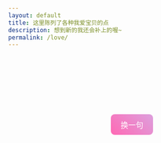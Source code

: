 ```yaml
---
layout: default
title: 这里陈列了各种我爱宝贝的点
description: 想到新的我还会补上的喔~
permalink: /love/
---
```


<style>
.love-note {
  width: 100%;
  border: none;
  background: none;
  resize: none;
  padding: 0;
  margin-bottom: 1.5em;
  font-size: 1.4em;
  line-height: 1.8;
  text-align: left;
  text-indent: 2em;
  font-family: "Segoe UI", "Comic Sans MS", cursive;
  
  /* 渐变文字 */
  background: linear-gradient(to right, #ff69b4, #dda0dd);
  -webkit-background-clip: text;
  -webkit-text-fill-color: transparent;
  
  /* 动画过渡 */
  transition: opacity 0.5s ease;
}
button {
  display: block;
  margin: 20px auto;
  padding: 10px 20px;
  font-size: 1.1em;
  border: none;
  border-radius: 8px;
  background: linear-gradient(45deg, #ff69b4, #dda0dd);
  color: white;
  cursor: pointer;
  transition: background 0.3s ease;
}
button:hover {
  background: linear-gradient(45deg, #dda0dd, #ff69b4);
}
</style>

<textarea id="loveText" class="love-note" readonly></textarea>
<button onclick="nextLoveNote()">换一句</button>

<script>
const loveNotes = [
  "我爱宝贝的眼睛，哭或笑的时候总是闪着惹人怜爱的光芒。",
  "我爱宝贝的嘴唇，软软的甜甜的像一块让人垂涎欲滴的软糖。",
  "我爱宝贝的睫毛，当我用脸蹭宝贝时，宝贝轻轻开合眼眸用睫毛挠我的脸。",
  "我爱宝贝的头发，永远带着一股令我安心的香气。",
  "我爱宝贝的脸颊，滑滑嫩嫩软软弹弹，我恨不得多长几张嘴来亲它。",
  "我爱宝贝的脖颈和锁骨，每次看到宝贝我都忍不住凑过去探索它们。",
  "我爱宝贝的舌尖，带着温润的液体和湿热的气息，我的心也被它给缠住了。",
  "我爱宝贝的手，纤纤如细枝，温润如良玉，摩挲宝贝的手掌心我希望能传递出我心中的爱意。",
  "我爱宝贝的指尖，它们从我的脸庞滑向我的胸膛时，我能感受到宝贝缠缠绵绵的爱。",
  "我爱宝贝的肌肤，当我抚摸它时，总有一阵凉丝丝的清爽，但我更希望能给它带来温暖。",
  "我爱宝贝的脊背，我用手抚摸时，宝贝便像受惊的猫一般扭动（好可爱(*╹▽╹*)）。",
  "我爱宝贝的腰肢，当我用手环抱着它，我感觉世界都在我的怀抱中。",
  "我爱宝贝的眼神，当它看向我时，投射出缠绵的依恋与爱欲，让我深深陷于其中。",
  "我爱宝贝的笑，明媚又温和，像寒冬时节投向文德楼的阳光，给我带来阵阵暖意。",
  "我爱宝贝的眼泪，当我第一次拭去宝贝眼角滑落的泪滴的那一刻，也代表我准备好接受宝贝所有的柔软。",
  "我爱宝贝的声音，有时坚毅，有时柔弱，将我的心来回拉扯，我为它魂不守舍。",
  "我爱宝贝的吻，多么美妙，我们释放着情感，一句话也不需要说，就静静地连接在一起，交换爱彼此的心。",
  "我爱宝贝的耳朵，当我凑近时，好似触碰了什么开关，宝贝整个人都变得酥软起来，勾着我继续探索宝贝。",
  "我爱宝贝的吻痕，在我身上留下了深深浅浅的痕迹，标榜宝贝的绝对权威，昭告所有其他人，我的身体和心灵都所属于宝贝",
  "我爱宝贝的舌尖，带着温润的液体和湿热的气息，我的心也被它给缠住了",
  "我爱宝贝的舌尖，带着温润的液体和湿热的气息，我的心也被它给缠住了",
  "我爱宝贝的舌尖，带着温润的液体和湿热的气息，我的心也被它给缠住了",
  "我爱宝贝的舌尖，带着温润的液体和湿热的气息，我的心也被它给缠住了",
  "我爱宝贝的舌尖，带着温润的液体和湿热的气息，我的心也被它给缠住了",
  "我爱宝贝的舌尖，带着温润的液体和湿热的气息，我的心也被它给缠住了",
  "我爱宝贝的舌尖，带着温润的液体和湿热的气息，我的心也被它给缠住了",
  "我爱宝贝的舌尖，带着温润的液体和湿热的气息，我的心也被它给缠住了",
  "我爱宝贝的舌尖，带着温润的液体和湿热的气息，我的心也被它给缠住了",
  "我爱宝贝的舌尖，带着温润的液体和湿热的气息，我的心也被它给缠住了",
  "我爱宝贝的舌尖，带着温润的液体和湿热的气息，我的心也被它给缠住了",
  "我爱宝贝的舌尖，带着温润的液体和湿热的气息，我的心也被它给缠住了",
  "我爱宝贝的舌尖，带着温润的液体和湿热的气息，我的心也被它给缠住了",
  "我爱宝贝的舌尖，带着温润的液体和湿热的气息，我的心也被它给缠住了",
  "我爱宝贝的舌尖，带着温润的液体和湿热的气息，我的心也被它给缠住了",
  "我爱宝贝的舌尖，带着温润的液体和湿热的气息，我的心也被它给缠住了",
];

let currentIndex = -1;
const textArea = document.getElementById("loveText");

function nextLoveNote() {
  let newIndex;
  do {
    newIndex = Math.floor(Math.random() * loveNotes.length);
  } while (newIndex === currentIndex);
  
  currentIndex = newIndex;
  
  textArea.style.opacity = 0;
  setTimeout(() => {
    textArea.value = loveNotes[currentIndex];
    textArea.style.opacity = 1;
  }, 300);
}

// 初始化时显示一句
nextLoveNote();
</script>

